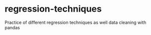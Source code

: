 # regression-techniques
Practice of different regression techniques as well data cleaning with pandas
